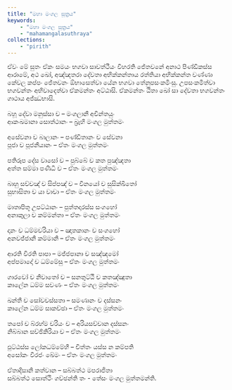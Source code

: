 ```yaml
---
title: "මහා මංගල සූත්‍ර‍ය"
keywords: 
    - "මහා මංගල සූත්‍ර‍ය"
    - "mahamangalasuthraya"
collections:
    - "pirith"
---
```

<p>ඒවං මේ සුතං ඒකං සමයං භගවා සාවත්ථීයං විහරති ජේතවනේ අනාථ පිණ්ඩිකස්ස ආරාමේ, අථ ඛෝ, අඤ්ඤතරා දේවතා අභික්කන්තාය රත්තියා අභික්කන්ත වණ්ණා කේවල කප්පං ජේතවනං ඕභාසෙත්වා යේන භගවා තේනුපසංකමිංසු. උපසංකමිත්වා භගවන්තං අභිවාදෙත්වා ඒකමන්තං අට්ඨාසි. ඒකමන්තං ඨිතා ඛෝ සා දේවතා භගවන්තං ගාථාය අජ්ඣභාසි.<br/><br/>බහූ දේවා මනුස්සා ච &ndash; මංගලානී අචින්තයුං<br/>ආකංඛමානා සොත්ථානං &ndash; බ්&zwj;රෑහි මංගල මුත්තමං<br/><br/>අසේවනා ච බාලානං &ndash; පණ්ඩිතානං ච සේවනා<br/>පූජා ච පූජනීයානං &ndash; ඒතං මංගල මුත්තමං<br/><br/>පතිරූප දේස වාසෝ ච &ndash; පුබ්බේ ච කත පුඤ්ඤතා<br/>අත්ත සම්මා පණීධි ච &ndash; ඒතං මංගල මුත්තමං<br/><br/>බාහු සච්චඤ් ච සිප්පඤ් ච &ndash; විනයෝ ච සුසික්ඛිතෝ<br/>සුභාසිතා ච යා වාචා &ndash; ඒතං මංගල මුත්තමං<br/><br/>මාතාපිතූ උපට්ඨානං &ndash; පුත්තදාරස්ස සංගහෝ<br/>අනාකුලා ච කම්මන්තා &ndash; ඒතං මංගල මුත්තමං<br/><br/>දානං ච ධම්මචරියා ච &ndash; ඤාතකානං ච සංගහෝ<br/>අනවජ්ජානි කම්මානි &ndash; ඒතං මංගල මුත්තමං<br/><br/>ආරති විරති පාපා &ndash; මජ්ජපානා ච සඤ්ඤමෝ<br/>අප්පමාදෝ ච ධම්මේසු &ndash; ඒතං මංගල මුත්තමං<br/><br/>ගාරවෝ ච නිවාතෝ ච &ndash; සනතුට්ඨි ච කතඤ්ඤුතා<br/>කාලේන ධම්ම සවණං &ndash; ඒතං මංගල මුත්තමං<br/><br/>ඛන්තී ච සෝවචස්සතා &ndash; සමණානං ච දස්සනං<br/>කාලේන ධම්ම සාකච්ඡා &ndash; ඒතං මංගල මුත්තමං<br/><br/>තපෝ ච බ්රහ්ම චරියං ච &ndash; අරියසච්චාන දස්සනං<br/>නිබ්බාන සච්ඡිකිරියා ච &ndash; ඒතං මංගල මුත්තමං<br/><br/>ඵුට්ඨස්ස ලෝකධම්මේහී &ndash; චිත්තං යස්ස න කම්පති<br/>අසෝකං විරජං ඛේමං &ndash; ඒතං මංගල මුත්තමං<br/><br/>ඒතාදිසානි කත්වාන &ndash; සබ්බත්ථ මපරාජිතා<br/>සබ්බත්ථ සොත්ථිං ගච්ඡන්ති තං - තේසං මංගල මුත්තමන්ති.</p>
